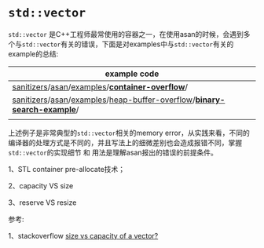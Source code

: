 # `std::vector`

`std::vector` 是C++工程师最常使用的容器之一，在使用asan的时候，会遇到多个与`std::vector`有关的错误，下面是对examples中与`std::vector`有关的example的总结:

| example code                                                 |
| ------------------------------------------------------------ |
| [sanitizers](https://github.com/dengking/sanitizers)/[asan](https://github.com/dengking/sanitizers/tree/main/asan)/[examples](https://github.com/dengking/sanitizers/tree/main/asan/examples)/**[container-overflow](https://github.com/dengking/sanitizers/tree/main/asan/examples/container-overflow)**/ |
| [sanitizers](https://github.com/dengking/sanitizers)/[asan](https://github.com/dengking/sanitizers/tree/main/asan)/[examples](https://github.com/dengking/sanitizers/tree/main/asan/examples)/[heap-buffer-overflow](https://github.com/dengking/sanitizers/tree/main/asan/examples/heap-buffer-overflow)/[**binary-search-example**](https://github.com/dengking/sanitizers/tree/main/asan/examples/heap-buffer-overflow/binary-search-example)/ |
|                                                              |

上述例子是非常典型的`std::vector`相关的memory error，从实践来看，不同的编译器的处理方式是不同的，并且写法上的细微差别也会造成报错不同，掌握`std::vector`的实现细节 和 用法是理解asan报出的错误的前提条件。



1、STL container pre-allocate技术；

2、capacity VS size

3、reserve VS resize

参考: 

1、stackoverflow [size vs capacity of a vector?](https://stackoverflow.com/questions/6296945/size-vs-capacity-of-a-vector)

